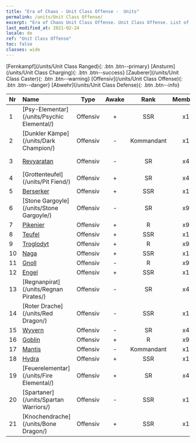 ```yaml
---
title: "Era of Chaos - Unit Class Offense -  Units"
permalink: /units/Unit Class Offense/
excerpt: "Era of Chaos Unit Class Offense. Unit Class Offense. List of Unit Class in Era of Chaos"
last_modified_at: 2021-02-24
locale: de
ref: "Unit Class Offense"
toc: false
classes: wide
---
```

 [Fernkampf](/units/Unit Class Ranged){: .btn .btn--primary} [Ansturm](/units/Unit Class Charging){: .btn .btn--success} [Zauberer](/units/Unit Class Caster){: .btn .btn--warning} [Offensiv](/units/Unit Class Offense){: .btn .btn--danger} [Abwehr](/units/Unit Class Defense){: .btn .btn--info} 

  | Nr |         Name        |   Type   | Awake |    Rank   |   Members     |  Stars  |  Attack  |     HP    | Awaken Name  |
  |:---|:--------------------|:--------:|:-----:|:---------:|:-------------:|:-------:|:--------:|:---------:|:-------------|
  | 1 | [Psy-Elementar](/units/Psychic Elemental/) | Offensiv | + | SSR | x1 | <i class="fas fa-star"/><i class="fas fa-star"/><i class="fas fa-star"/> | 212.0 | 1749 |  Magie-Elementar  |
  | 2 | [Dunkler Kämpe](/units/Dark Champion/) | Offensiv | - | Kommandant | x1 | <i class="fas fa-star"/><i class="fas fa-star"/><i class="fas fa-star"/> | 1029.5 | 9504 |   -   |
  | 3 | [Revyaratan](/units/Revyaratan/) | Offensiv | - | SR | x4 | <i class="fas fa-star"/><i class="fas fa-star"/><i class="fas fa-star"/> | 1267.1 | 7128 |  Uraltes Seemonster  |
  | 4 | [Grottenteufel](/units/Pit Fiend/) | Offensiv | + | SR | x4 | <i class="fas fa-star"/><i class="fas fa-star"/> | 174.9 | 1850 |  Foltermeister  |
  | 5 | [Berserker](/units/Berserker/) | Offensiv | + | SSR | x1 | <i class="fas fa-star"/><i class="fas fa-star"/><i class="fas fa-star"/> | 678.8 | 5317 |  Todesheuler  |
  | 6 | [Stone Gargoyle](/units/Stone Gargoyle/) | Offensiv | - | SR | x9 | <i class="fas fa-star"/><i class="fas fa-star"/> | 48.0 | 300 |    |
  | 7 | [Pikenier](/units/Pikeman/) | Offensiv | + | R | x9 | <i class="fas fa-star"/> | 84.4 | 645 |  Hellebardenträger  |
  | 8 | [Teufel](/units/Devil/) | Offensiv | + | SSR | x1 | <i class="fas fa-star"/><i class="fas fa-star"/><i class="fas fa-star"/> | 792.0 | 5431 |  Erzteufel  |
  | 9 | [Troglodyt](/units/Troglodyte/) | Offensiv | + | R | x9 | <i class="fas fa-star"/> | 86.0 | 744 |  Dunkler Troglodyt  |
  | 10 | [Naga](/units/Naga/) | Offensiv | + | SSR | x1 | <i class="fas fa-star"/><i class="fas fa-star"/><i class="fas fa-star"/> | 79.4 | 811 |  Nagakönigin  |
  | 11 | [Gnoll](/units/Gnoll/) | Offensiv | - | R | x9 | <i class="fas fa-star"/> | 84.4 | 761 |   -   |
  | 12 | [Engel](/units/Angel/) | Offensiv | + | SSR | x1 | <i class="fas fa-star"/><i class="fas fa-star"/><i class="fas fa-star"/> | 792.0 | 5431 |  Erzengel  |
  | 13 | [Regnanpirat](/units/Regnan Pirates/) | Offensiv | - | SR | x4 | <i class="fas fa-star"/><i class="fas fa-star"/> | 99.3 | 695 |  König der Piraten  |
  | 14 | [Roter Drache](/units/Red Dragon/) | Offensiv | - | SSR | x1 | <i class="fas fa-star"/><i class="fas fa-star"/><i class="fas fa-star"/> | 769.3 | 5431 |   -   |
  | 15 | [Wyvern](/units/Wyvern/) | Offensiv | - | SR | x4 | <i class="fas fa-star"/><i class="fas fa-star"/><i class="fas fa-star"/> | 500.0 | 5544 |  Wyvernkönig  |
  | 16 | [Goblin](/units/Goblin/) | Offensiv | + | R | x9 | <i class="fas fa-star"/> | 82.7 | 761 |  Hobgoblin  |
  | 17 | [Mantis](/units/Mantis/) | Offensiv | - | Kommandant | x1 | <i class="fas fa-star"/><i class="fas fa-star"/><i class="fas fa-star"/> | 1140.4 | 6336 |   -   |
  | 18 | [Hydra](/units/Hydra/) | Offensiv | + | SSR | x1 | <i class="fas fa-star"/><i class="fas fa-star"/><i class="fas fa-star"/> | 769.3 | 5770 |  Chaos-Hydra  |
  | 19 | [Feuerelementar](/units/Fire Elemental/) | Offensiv | + | SR | x4 | <i class="fas fa-star"/><i class="fas fa-star"/> | 195.0 | 1682 |  Energieelementar  |
  | 20 | [Spartaner](/units/Spartan Warriors/) | Offensiv | - | SSR | x1 | <i class="fas fa-star"/><i class="fas fa-star"/><i class="fas fa-star"/> | 216.0 | 2825 |   -   |
  | 21 | [Knochendrache](/units/Bone Dragon/) | Offensiv | + | SSR | x1 | <i class="fas fa-star"/><i class="fas fa-star"/><i class="fas fa-star"/> | 758.0 | 5770 |  Geisterdrache  |
